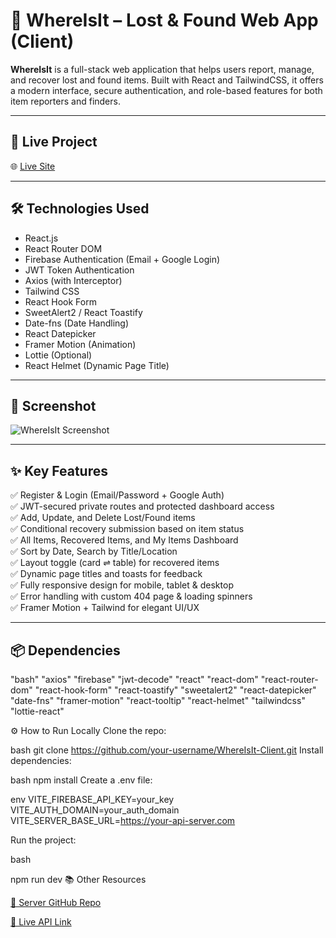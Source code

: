 # 🧳 WhereIsIt – Lost & Found Web App (Client)

**WhereIsIt** is a full-stack web application that helps users report, manage, and recover lost and found items. Built with React and TailwindCSS, it offers a modern interface, secure authentication, and role-based features for both item reporters and finders.

---

## 🔗 Live Project

🌐 [Live Site](https://whereisit-app-bdc3b.web.app/)

---

## 🛠️ Technologies Used

- React.js
- React Router DOM
- Firebase Authentication (Email + Google Login)
- JWT Token Authentication
- Axios (with Interceptor)
- Tailwind CSS
- React Hook Form
- SweetAlert2 / React Toastify
- Date-fns (Date Handling)
- React Datepicker
- Framer Motion (Animation)
- Lottie (Optional)
- React Helmet (Dynamic Page Title)

---

## 📸 Screenshot

<!-- Add your screenshot here -->
![WhereIsIt Screenshot](https://your-screenshot-link.com)

---

## ✨ Key Features

✅ Register & Login (Email/Password + Google Auth)  
✅ JWT-secured private routes and protected dashboard access  
✅ Add, Update, and Delete Lost/Found items  
✅ Conditional recovery submission based on item status  
✅ All Items, Recovered Items, and My Items Dashboard  
✅ Sort by Date, Search by Title/Location  
✅ Layout toggle (card ⇌ table) for recovered items  
✅ Dynamic page titles and toasts for feedback  
✅ Fully responsive design for mobile, tablet & desktop  
✅ Error handling with custom 404 page & loading spinners  
✅ Framer Motion + Tailwind for elegant UI/UX  

---

## 📦 Dependencies

"bash"
"axios"
"firebase"
"jwt-decode"
"react"
"react-dom"
"react-router-dom"
"react-hook-form"
"react-toastify"
"sweetalert2"
"react-datepicker"
"date-fns"
"framer-motion"
"react-tooltip"
"react-helmet"
"tailwindcss"
"lottie-react" 



⚙️ How to Run Locally
Clone the repo:

bash
git clone https://github.com/your-username/WhereIsIt-Client.git
Install dependencies:

bash
npm install
Create a .env file:

env
VITE_FIREBASE_API_KEY=your_key
VITE_AUTH_DOMAIN=your_auth_domain
VITE_SERVER_BASE_URL=https://your-api-server.com


Run the project:

bash

npm run dev
📚 Other Resources


[🔗 Server GitHub Repo](https://github.com/sanary-62/WhereIsIt-Server)

[🧾 Live API Link](https://whereisit-server-beta.vercel.app/)
